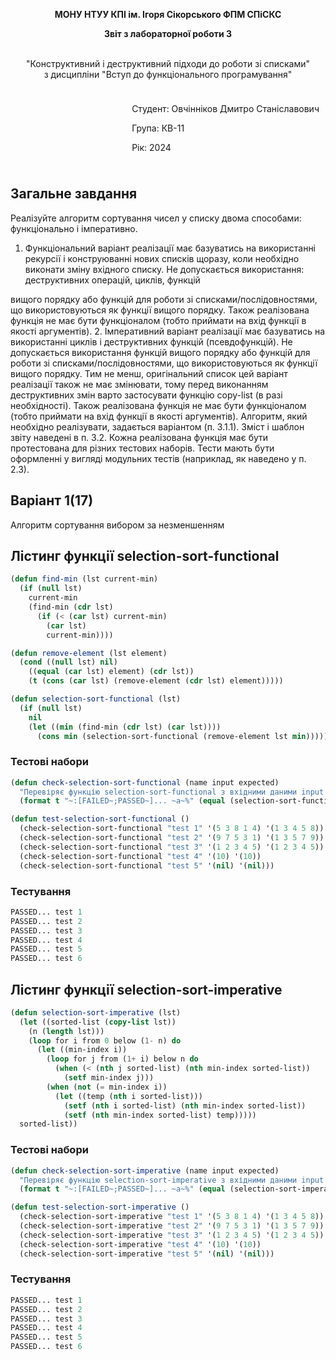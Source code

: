 <p align="center"><b>МОНУ НТУУ КПІ ім. Ігоря Сікорського ФПМ СПіСКС</b></p>
<p align="center">
<b>Звіт з лабораторної роботи 3</b>
<p align="center">
<br>"Конструктивний і деструктивний підходи до роботи зі списками"<br/>
з дисципліни "Вступ до функціонального програмування"
</p>

<div style="display: flex; justify-content: flex-end;">
  <div style="border: 0px; padding: 10px;">
    <p>Студент: Овчінніков Дмитро Станіславович</p>
    <p>Група: КВ-11</p>
    <p>Рік: 2024</p>
  </div>
</div>


## Загальне завдання
Реалізуйте алгоритм сортування чисел у списку двома способами: функціонально і
імперативно.
1. Функціональний варіант реалізації має базуватись на використанні рекурсії і
конструюванні нових списків щоразу, коли необхідно виконати зміну вхідного
списку. Не допускається використання: деструктивних операцій, циклів, функцій

вищого порядку або функцій для роботи зі списками/послідовностями, що
використовуються як функції вищого порядку. Також реалізована функція не має
бути функціоналом (тобто приймати на вхід функції в якості аргументів).
2. Імперативний варіант реалізації має базуватись на використанні циклів і
деструктивних функцій (псевдофункцій). Не допускається використання функцій
вищого порядку або функцій для роботи зі списками/послідовностями, що
використовуються як функції вищого порядку. Тим не менш, оригінальний список
цей варіант реалізації також не має змінювати, тому перед виконанням
деструктивних змін варто застосувати функцію copy-list (в разі необхідності).
Також реалізована функція не має бути функціоналом (тобто приймати на вхід
функції в якості аргументів).
Алгоритм, який необхідно реалізувати, задається варіантом (п. 3.1.1). Зміст і шаблон
звіту наведені в п. 3.2.
Кожна реалізована функція має бути протестована для різних тестових наборів. Тести
мають бути оформленні у вигляді модульних тестів (наприклад, як наведено у п. 2.3).

## Варіант 1(17)
Алгоритм сортування вибором за незменшенням

## Лістинг функції selection-sort-functional
```lisp
(defun find-min (lst current-min)
  (if (null lst) 
    current-min
    (find-min (cdr lst) 
      (if (< (car lst) current-min) 
        (car lst)
        current-min))))

(defun remove-element (lst element)
  (cond ((null lst) nil)
    ((equal (car lst) element) (cdr lst))
    (t (cons (car lst) (remove-element (cdr lst) element)))))

(defun selection-sort-functional (lst)
  (if (null lst)
    nil
    (let ((min (find-min (cdr lst) (car lst))))
      (cons min (selection-sort-functional (remove-element lst min))))))
```
### Тестові набори
```lisp
(defun check-selection-sort-functional (name input expected)
  "Перевіряє функцію selection-sort-functional з вхідними даними input і очікуваним результатом expected."
  (format t "~:[FAILED~;PASSED~]... ~a~%" (equal (selection-sort-functional input) expected) name))

(defun test-selection-sort-functional ()
  (check-selection-sort-functional "test 1" '(5 3 8 1 4) '(1 3 4 5 8))
  (check-selection-sort-functional "test 2" '(9 7 5 3 1) '(1 3 5 7 9))
  (check-selection-sort-functional "test 3" '(1 2 3 4 5) '(1 2 3 4 5))
  (check-selection-sort-functional "test 4" '(10) '(10))
  (check-selection-sort-functional "test 5" '(nil) '(nil)))
```
### Тестування
```lisp
PASSED... test 1
PASSED... test 2
PASSED... test 3
PASSED... test 4
PASSED... test 5
PASSED... test 6
```
## Лістинг функції selection-sort-imperative
```lisp
(defun selection-sort-imperative (lst)
  (let ((sorted-list (copy-list lst))
    (n (length lst)))
    (loop for i from 0 below (1- n) do
      (let ((min-index i))
        (loop for j from (1+ i) below n do
          (when (< (nth j sorted-list) (nth min-index sorted-list))
            (setf min-index j)))
        (when (not (= min-index i))
          (let ((temp (nth i sorted-list)))
            (setf (nth i sorted-list) (nth min-index sorted-list))
            (setf (nth min-index sorted-list) temp)))))
  sorted-list))
```
### Тестові набори
```lisp
(defun check-selection-sort-imperative (name input expected)
  "Перевіряє функцію selection-sort-imperative з вхідними даними input і очікуваним результатом expected."
  (format t "~:[FAILED~;PASSED~]... ~a~%" (equal (selection-sort-imperative input) expected) name))

(defun test-selection-sort-imperative ()
  (check-selection-sort-imperative "test 1" '(5 3 8 1 4) '(1 3 4 5 8))
  (check-selection-sort-imperative "test 2" '(9 7 5 3 1) '(1 3 5 7 9))
  (check-selection-sort-imperative "test 3" '(1 2 3 4 5) '(1 2 3 4 5))
  (check-selection-sort-imperative "test 4" '(10) '(10))
  (check-selection-sort-imperative "test 5" '(nil) '(nil)))
```
### Тестування
```lisp
PASSED... test 1
PASSED... test 2
PASSED... test 3
PASSED... test 4
PASSED... test 5
PASSED... test 6
```


